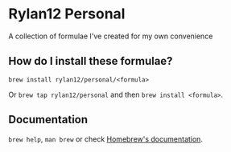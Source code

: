 # Rylan12 Personal
A collection of formulae I've created for my own convenience

## How do I install these formulae?
`brew install rylan12/personal/<formula>`

Or `brew tap rylan12/personal` and then `brew install <formula>`.

## Documentation
`brew help`, `man brew` or check [Homebrew's documentation](https://docs.brew.sh).
